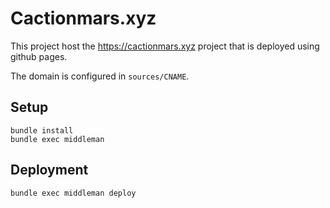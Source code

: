 # Cactionmars.xyz

This project host the https://cactionmars.xyz project that is deployed using github pages.

The domain is configured in `sources/CNAME`.

## Setup

```
bundle install
bundle exec middleman
```

## Deployment

```
bundle exec middleman deploy
```
